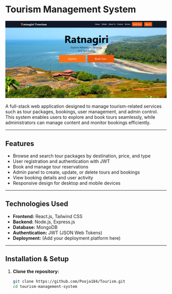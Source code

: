 # Tourism Management System

![Tourism Website Screenshot](/client/src/Images/Readme.png)

A full-stack web application designed to manage tourism-related services such as tour packages, bookings, user management, and admin control. This system enables users to explore and book tours seamlessly, while administrators can manage content and monitor bookings efficiently.

---

## Features

- Browse and search tour packages by destination, price, and type
- User registration and authentication with JWT
- Book and manage tour reservations
- Admin panel to create, update, or delete tours and bookings
- View booking details and user activity
- Responsive design for desktop and mobile devices

---

## Technologies Used

- **Frontend:** React.js, Tailwind CSS
- **Backend:** Node.js, Express.js
- **Database:** MongoDB
- **Authentication:** JWT (JSON Web Tokens)
- **Deployment:** (Add your deployment platform here)

---

## Installation & Setup

1. **Clone the repository:**
   ```bash
   git clone https://github.com/Pooja184/Tourism.git
   cd tourism-management-system
   ```
